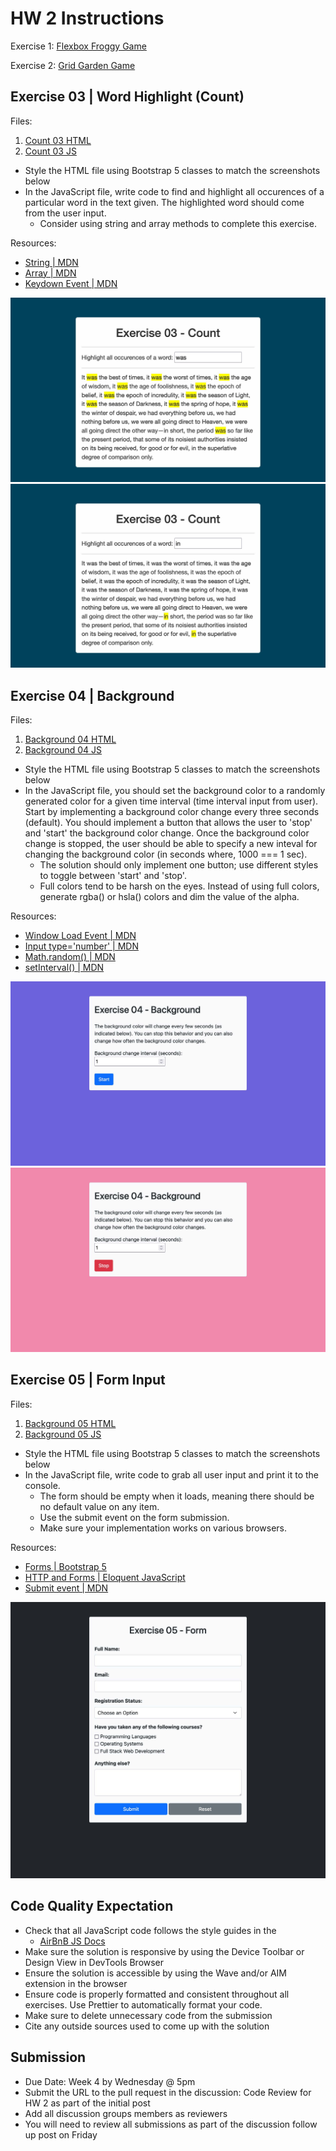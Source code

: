 # HW 2 Instructions

Exercise 1: [Flexbox Froggy Game](https://flexboxfroggy.com/)

Exercise 2: [Grid Garden Game](https://cssgridgarden.com/)

## Exercise 03 | Word Highlight (Count)

Files:

1. [Count 03 HTML](./03-count.html)
2. [Count 03 JS](./03-count.js)

- Style the HTML file using Bootstrap 5 classes to match the screenshots below
- In the JavaScript file, write code to find and highlight all occurences of a particular word in the text given. The highlighted word should come from the user input.
  - Consider using string and array methods to complete this exercise.

Resources:

- [String | MDN](https://developer.mozilla.org/en-US/docs/Web/JavaScript/Reference/Global_Objects/String)
- [Array | MDN](https://developer.mozilla.org/en-US/docs/Web/JavaScript/Reference/Global_Objects/Array)
- [Keydown Event | MDN](https://developer.mozilla.org/en-US/docs/Web/API/Element/keydown_event)

![img-1](./assets/hw2-e3-img1.jpg)
![img-2](./assets/hw2-e3-img2.jpg)

## Exercise 04 | Background

Files:

1. [Background 04 HTML](./04-background.html)
2. [Background 04 JS](./04-background.js)

- Style the HTML file using Bootstrap 5 classes to match the screenshots below
- In the JavaScript file, you should set the background color to a randomly generated color for a given time interval (time interval input from user). Start by implementing a background color change every three seconds (default). You should implement a button that allows the user to 'stop' and 'start' the background color change. Once the background color change is stopped, the user should be able to specify a new inteval for changing the background color (in seconds where, 1000 === 1 sec).
  - The solution should only implement one button; use different styles to toggle between 'start' and 'stop'.
  - Full colors tend to be harsh on the eyes. Instead of using full colors, generate rgba() or hsla() colors and dim the value of the alpha.

Resources:

- [Window Load Event | MDN](https://developer.mozilla.org/en-US/docs/Web/API/Window/load_event)
- [Input type='number' | MDN](https://developer.mozilla.org/en-US/docs/Web/HTML/Element/input/number)
- [Math.random() | MDN](https://developer.mozilla.org/en-US/docs/Web/JavaScript/Reference/Global_Objects/Math/random)
- [setInterval() | MDN](https://developer.mozilla.org/en-US/docs/Web/API/setInterval)

![img-1](./assets/hw2-e4-img1.jpg)
![img-2](./assets/hw2-e4-img2.jpg)

## Exercise 05 | Form Input

Files:

1. [Background 05 HTML](./05-form.html)
2. [Background 05 JS](./05-form.js)

- Style the HTML file using Bootstrap 5 classes to match the screenshots below
- In the JavaScript file, write code to grab all user input and print it to the console.
  - The form should be empty when it loads, meaning there should be no default value on any item.
  - Use the submit event on the form submission.
  - Make sure your implementation works on various browsers.

Resources:

- [Forms | Bootstrap 5](https://getbootstrap.com/docs/5.0/forms/overview/)
- [HTTP and Forms | Eloquent JavaScript](https://eloquentjavascript.net/18_http.html)
- [Submit event | MDN](https://developer.mozilla.org/en-US/docs/Web/API/HTMLFormElement/submit_event)

![img-1](./assets/hw2-e5-img1.jpg)

## Code Quality Expectation

- Check that all JavaScript code follows the style guides in the
  - [AirBnB JS Docs](https://github.com/airbnb/javascript)
- Make sure the solution is responsive by using the Device Toolbar or Design View in DevTools Browser
- Ensure the solution is accessible by using the Wave and/or AIM extension in the browser
- Ensure code is properly formatted and consistent throughout all exercises. Use Prettier to automatically format your code.
- Make sure to delete unnecessary code from the submission
- Cite any outside sources used to come up with the solution

## Submission

- Due Date: Week 4 by Wednesday @ 5pm
- Submit the URL to the pull request in the discussion: Code Review for HW 2 as part of the initial post
- Add all discussion groups members as reviewers
- You will need to review all submissions as part of the discussion follow up post on Friday
